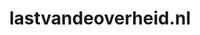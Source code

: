 ---
layout: post
title:  "lastvandeoverheid.nl"
internal_url:  "/data/lastvandeoverheid.nl.html"
categories: dutchgov
---